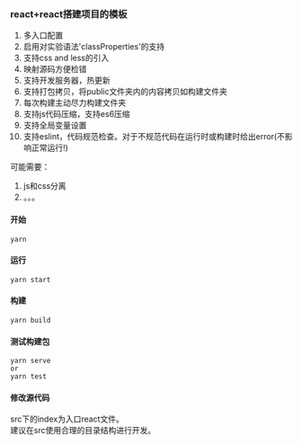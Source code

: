 ### react+react搭建项目的模板

1. 多入口配置
2. 启用对实验语法'classProperties'的支持
3. 支持css and less的引入
4. 映射源码方便检错
5. 支持开发服务器，热更新
6. 支持打包拷贝，将public文件夹内的内容拷贝如构建文件夹
7. 每次构建主动尽力构建文件夹
8. 支持js代码压缩，支持es6压缩
9. 支持全局变量设置
10. 支持eslint，代码规范检查。对于不规范代码在运行时或构建时给出error(不影响正常运行!)


可能需要：  
1. js和css分离
2. 。。。

#### 开始
```shell
yarn
```

#### 运行
```
yarn start
```

#### 构建
```
yarn build
```

#### 测试构建包
```
yarn serve
or
yarn test
```

#### 修改源代码
src下的index为入口react文件。    
建议在src使用合理的目录结构进行开发。

